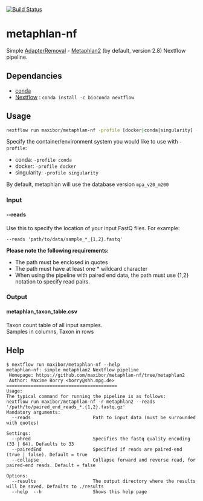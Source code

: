 [![Build Status](https://travis-ci.com/maxibor/metaphlan-nf.svg?token=pwT9AgYi4qJY4LTp9WUy&branch=master)](https://travis-ci.com/maxibor/metaphlan-nf)

# metaphlan-nf

Simple [AdapterRemoval](https://github.com/MikkelSchubert/adapterremoval) - [Metaphlan2](https://bitbucket.org/biobakery/metaphlan2/src/default) (by default, version 2.8) Nextflow pipeline.

## Dependancies

- [conda](https://conda.io/en/latest/) 
- [Nextflow](https://www.nextflow.io/) : `conda install -c bioconda nextflow`

## Usage

```bash
nextflow run maxibor/metaphlan-nf -profile [docker|conda|singularity] --reads "/path/to/paired_end_reads_*.{1,2}.fastq.gz"
```

Specify the container/environment system you would like to use with `-profile`:  

- conda: `-profile conda`
- docker: `-profile docker`
- singularity: `-profile singularity`

By default, metaphlan will use the database version `mpa_v20_m200`

### Input

#### --reads

Use this to specify the location of your input FastQ files. For example:

`--reads 'path/to/data/sample_*_{1,2}.fastq'`

**Please note the following requirements:**

- The path must be enclosed in quotes
- The path must have at least one * wildcard character
- When using the pipeline with paired end data, the path must use {1,2} notation to specify read pairs.


### Output

#### metaphlan_taxon_table.csv

Taxon count table of all input samples.  
Samples in columns, Taxon in rows

## Help

```
$ nextflow run maxibor/metaphlan-nf --help
metaphlan-nf: simple metaphlan2 Nextflow pipeline
 Homepage: https://github.com/maxibor/metaphlan-nf/tree/metaphlan2
 Author: Maxime Borry <borry@shh.mpg.de>
=========================================
Usage:
The typical command for running the pipeline is as follows:
nextflow run maxibor/metaphlan-nf -r metaphlan2 --reads '/path/to/paired_end_reads_*.{1,2}.fastq.gz'
Mandatory arguments:
  --reads                       Path to input data (must be surrounded with quotes)

Settings:
  --phred                       Specifies the fastq quality encoding (33 | 64). Defaults to 33
  --pairedEnd                   Specified if reads are paired-end (true | false). Default = true
  --collapse                    Collapse forward and reverse read, for paired-end reads. Default = false

Options:
  --results                     The output directory where the results will be saved. Defaults to ./results
  --help  --h                   Shows this help page
```
